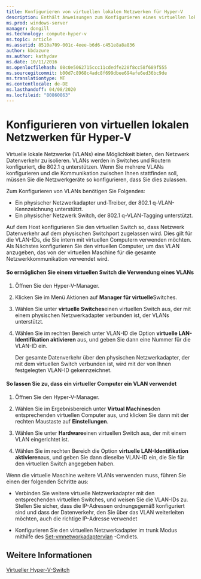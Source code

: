 ```yaml
---
title: Konfigurieren von virtuellen lokalen Netzwerken für Hyper-V
description: Enthält Anweisungen zum Konfigurieren eines virtuellen lokalen Netzwerks (VLAN) für die Verwendung durch virtuelle Maschinen auf einem Hyper-V-Host.
ms.prod: windows-server
manager: dongill
ms.technology: compute-hyper-v
ms.topic: article
ms.assetid: 8510a709-001c-4eee-b6d6-c451e8a8a836
author: kbdazure
ms.author: kathydav
ms.date: 10/11/2016
ms.openlocfilehash: 08c0e5062715ccc11cdedfe228f8cc58f689f555
ms.sourcegitcommit: b00d7c8968c4adc8f699dbee694afe6ed36bc9de
ms.translationtype: MT
ms.contentlocale: de-DE
ms.lasthandoff: 04/08/2020
ms.locfileid: "80860863"
---
```

# <a name="configure-virtual-local-area-networks-for-hyper-v"></a>Konfigurieren von virtuellen lokalen Netzwerken für Hyper-V
Virtuelle lokale Netzwerke \(VLANs\) eine Möglichkeit bieten, den Netzwerk Datenverkehr zu isolieren. VLANs werden in Switches und Routern konfiguriert, die 802.1 q unterstützen. Wenn Sie mehrere VLANs konfigurieren und die Kommunikation zwischen Ihnen stattfinden soll, müssen Sie die Netzwerkgeräte so konfigurieren, dass Sie dies zulassen.

Zum Konfigurieren von VLANs benötigen Sie Folgendes:

- Ein physischer Netzwerkadapter und-Treiber, der 802.1 q-VLAN-Kennzeichnung unterstützt.
- Ein physischer Netzwerk Switch, der 802.1 q-VLAN-Tagging unterstützt.

Auf dem Host konfigurieren Sie den virtuellen Switch so, dass Netzwerk Datenverkehr auf dem physischen Switchport zugelassen wird. Dies gilt für die VLAN-IDs, die Sie intern mit virtuellen Computern verwenden möchten. Als Nächstes konfigurieren Sie den virtuellen Computer, um das VLAN anzugeben, das von der virtuellen Maschine für die gesamte Netzwerkkommunikation verwendet wird.

#### <a name="to-allow-a-virtual-switch-to-use-a-vlan"></a>So ermöglichen Sie einem virtuellen Switch die Verwendung eines VLANs

1. Öffnen Sie den Hyper\-V-Manager.

2. Klicken Sie im Menü Aktionen auf **Manager für virtuelle**Switches.

3. Wählen Sie unter **virtuelle Switches**einen virtuellen Switch aus, der mit einem physischen Netzwerkadapter verbunden ist, der VLANs unterstützt.

4. Wählen Sie im rechten Bereich unter VLAN-ID die Option **virtuelle LAN-Identifikation aktivieren** aus, und geben Sie dann eine Nummer für die VLAN-ID ein.

    Der gesamte Datenverkehr über den physischen Netzwerkadapter, der mit dem virtuellen Switch verbunden ist, wird mit der von Ihnen festgelegten VLAN-ID gekennzeichnet.

#### <a name="to-allow-a-virtual-machine-to-use-a-vlan"></a>So lassen Sie zu, dass ein virtueller Computer ein VLAN verwendet

1. Öffnen Sie den Hyper\-V-Manager.

2. Wählen Sie im Ergebnisbereich unter **Virtual Machines**den entsprechenden virtuellen Computer aus, und klicken Sie dann mit der rechten Maustaste auf **Einstellungen**.

3. Wählen Sie unter **Hardware**einen virtuellen Switch aus, der mit einem VLAN eingerichtet ist.

4. Wählen Sie im rechten Bereich die Option **virtuelle LAN-Identifikation aktivieren**aus, und geben Sie dann dieselbe VLAN-ID ein, die Sie für den virtuellen Switch angegeben haben.

Wenn die virtuelle Maschine weitere VLANs verwenden muss, führen Sie einen der folgenden Schritte aus:

- Verbinden Sie weitere virtuelle Netzwerkadapter mit den entsprechenden virtuellen Switches, und weisen Sie die VLAN-IDs zu. Stellen Sie sicher, dass die IP-Adressen ordnungsgemäß konfiguriert sind und dass der Datenverkehr, den Sie über das VLAN weiterleiten möchten, auch die richtige IP-Adresse verwendet

- Konfigurieren Sie den virtuellen Netzwerkadapter im trunk Modus mithilfe des [Set\-vmnetworkadaptervlan](https://technet.microsoft.com/library/hh848475.aspx) -Cmdlets.

## <a name="see-also"></a>Weitere Informationen

[Virtueller Hyper\-V-Switch](https://technet.microsoft.com/windows-server-docs/networking/technologies/hyper-v-virtual-switch/hyper-v-virtual-switch)
